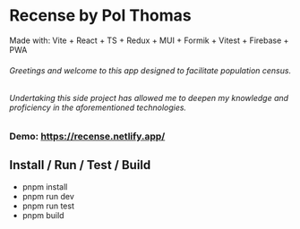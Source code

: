 # Recense by Pol Thomas

Made with: Vite + React + TS + Redux + MUI + Formik + Vitest + Firebase + PWA

###### Greetings and welcome to this app designed to facilitate population census.

###### Undertaking this side project has allowed me to deepen my knowledge and proficiency in the aforementioned technologies.

### Demo: https://recense.netlify.app/

## Install / Run / Test / Build
- pnpm install
- pnpm run dev
- pnpm run test
- pnpm build